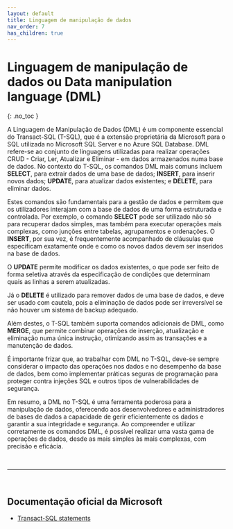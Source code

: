 ```yaml
---
layout: default
title: Linguagem de manipulação de dados
nav_order: 7
has_children: true
---
```



# Linguagem de manipulação de dados ou Data manipulation language (DML)
{: .no_toc }


A Linguagem de Manipulação de Dados (DML) é um componente essencial do Transact-SQL (T-SQL), que é a extensão proprietária da Microsoft para o SQL utilizada no Microsoft SQL Server e no Azure SQL Database. DML refere-se ao conjunto de linguagens utilizadas para realizar operações CRUD - Criar, Ler, Atualizar e Eliminar - em dados armazenados numa base de dados. No contexto do T-SQL, os comandos DML mais comuns incluem **SELECT**, para extrair dados de uma base de dados; **INSERT**, para inserir novos dados; **UPDATE**, para atualizar dados existentes; e **DELETE**, para eliminar dados.

Estes comandos são fundamentais para a gestão de dados e permitem que os utilizadores interajam com a base de dados de uma forma estruturada e controlada. Por exemplo, o comando **SELECT** pode ser utilizado não só para recuperar dados simples, mas também para executar operações mais complexas, como junções entre tabelas, agrupamentos e ordenações. O **INSERT**, por sua vez, é frequentemente acompanhado de cláusulas que especificam exatamente onde e como os novos dados devem ser inseridos na base de dados.

O **UPDATE** permite modificar os dados existentes, o que pode ser feito de forma seletiva através da especificação de condições que determinam quais as linhas a serem atualizadas. 

Já o **DELETE** é utilizado para remover dados de uma base de dados, e deve ser usado com cautela, pois a eliminação de dados pode ser irreversível se não houver um sistema de backup adequado.

Além destes, o T-SQL também suporta comandos adicionais de DML, como **MERGE**, que permite combinar operações de inserção, atualização e eliminação numa única instrução, otimizando assim as transações e a manutenção de dados. 

É importante frizar que, ao trabalhar com DML no T-SQL, deve-se sempre considerar o impacto das operações nos dados e no desempenho da base de dados, bem como implementar práticas seguras de programação para proteger contra injeções SQL e outros tipos de vulnerabilidades de segurança.

Em resumo, a DML no T-SQL é uma ferramenta poderosa para a manipulação de dados, oferecendo aos desenvolvedores e administradores de bases de dados a capacidade de gerir eficientemente os dados e garantir a sua integridade e segurança. Ao compreender e utilizar corretamente os comandos DML, é possível realizar uma vasta gama de operações de dados, desde as mais simples às mais complexas, com precisão e eficácia.

<br>

---

<br>

##  Documentação oficial da Microsoft

- [Transact-SQL statements](https://learn.microsoft.com/en-us/sql/t-sql/statements/statements)

